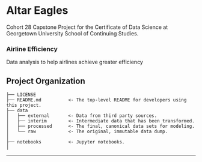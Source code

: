 # Altar Eagles 
Cohort 28 Capstone Project for the Certificate of Data Science at Georgetown University School of Continuing Studies.

### Airline Efficiency

Data analysis to help airlines achieve greater efficiency

Project Organization
------------

    ├── LICENSE
    ├── README.md          <- The top-level README for developers using this project.
    ├── data
    │   ├── external       <- Data from third party sources.
    │   ├── interim        <- Intermediate data that has been transformed.
    │   ├── processed      <- The final, canonical data sets for modeling.
    │   └── raw            <- The original, immutable data dump.
    │
    ├── notebooks          <- Jupyter notebooks. 
    │
    


--------
